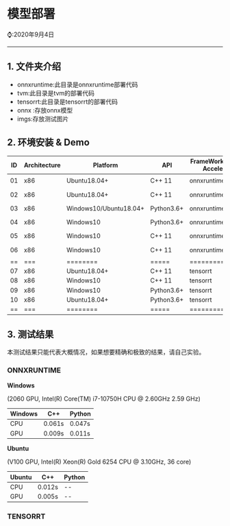 # 模型部署

⌚️:2020年9月4日

---

## 1. 文件夹介绍

- onnxruntime:此目录是onnxruntime部署代码
- tvm:此目录是tvm的部署代码
- tensorrt:此目录是tensorrt的部署代码
- onnx :存放onnx模型
- imgs:存放测试图片

## 2. 环境安装 & Demo

| ID   | Architecture | Platform               | API        | FrameWork(Hardware Acceleration) | Demo                                                         |
| ---- | ------------ | ---------------------- | ---------- | -------------------------------- | ------------------------------------------------------------ |
| 01   | x86          | Ubuntu18.04+           | C++ 11     | onnxruntime1.8.0(cpu)            | [![](imgs/github.png)](onnxruntime/x86_ubuntu/x86_ubuntu_cpp_onnxruntime1.8.1.md) |
| 02   | x86          | Ubuntu18.04+           | C++ 11     | onnxruntime1.8.0(gpu)            | [![](imgs/github.png)](onnxruntime/x86_ubuntu/x86_ubuntu_cpp_onnxruntime1.8.1_gpu.md) |
| 03   | x86          | Windows10/Ubuntu18.04+ | Python3.6+ | onnxruntime1.8.0(cpu)            | [![](imgs/github.png)](onnxruntime/x86_windows/x86_win10_python_onnxruntime1.8.1.md) |
| 04   | x86          | Windows10              | Python3.6+ | onnxruntime1.8.0(gpu)            | [![](imgs/github.png)](onnxruntime/x86_windows/x86_win10_python_onnxruntime1.8.1_gpu.md) |
| 05   | x86          | Windows10              | C++ 11     | onnxruntime1.8.0(cpu)            | [![](imgs/github.png)](onnxruntime/x86_windows/x86_win10_cpp_onnxruntime1.8.1.md) |
| 06   | x86          | Windows10              | C++ 11     | onnxruntime1.8.0(gpu)            | [![](imgs/github.png)](onnxruntime/x86_windows/x86_win10_cpp_onnxruntime1.8.1_gpu.md) |
| ==   | ===          | ========               | =====      | ============                     | ==                                                           |
| 07   | x86          | Ubuntu18.04+           | C++ 11     | tensorrt                         |                                                              |
| 08   | x86          | Windows10              | C++ 11     | tensorrt                         |                                                              |
| 09   | x86          | Windows10              | Python3.6+ | tensorrt                         |                                                              |
| 10   | x86          | Ubuntu18.04+           | Python3.6+ | tensorrt                         |                                                              |
| ==   | ===          | ========               | =====      | ============                     | ==                                                           |

## 3. 测试结果

本测试结果只能代表大概情况，如果想要精确和极致的结果，请自己实验。

### ONNXRUNTIME

**Windows**

(2060 GPU, Intel(R) Core(TM) i7-10750H CPU @ 2.60GHz   2.59 GHz)

| Windows | C++    | Python |
| ------- | ------ | :----- |
| CPU     | 0.061s | 0.047s |
| GPU     | 0.009s | 0.011s |

**Ubuntu**

(V100 GPU,  Intel(R) Xeon(R) Gold 6254 CPU @ 3.10GHz,  36 core)

| Ubuntu | C++    | Python |
| ------ | ------ | :----- |
| CPU    | 0.012s | --     |
| GPU    | 0.005s | --     |

### TENSORRT

